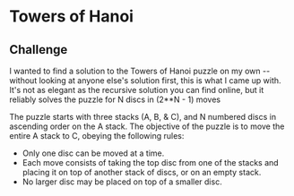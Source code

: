 # Towers of Hanoi

## Challenge
I wanted to find a solution to the Towers of Hanoi puzzle on my own -- without looking at anyone else's solution first, this is what I came up with. It's not as elegant as the recursive solution you can find online, but it reliably solves the puzzle for N discs in (2**N - 1) moves

The puzzle starts with three stacks (A, B, & C), and N numbered discs in ascending order on the A stack. The objective of the puzzle is to move the entire A stack to C, obeying the following rules:

* Only one disc can be moved at a time.
* Each move consists of taking the top disc from one of the stacks and placing it on top of another stack of discs, or on an empty stack.
* No larger disc may be placed on top of a smaller disc. 